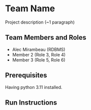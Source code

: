 # Team Name

Project description (~1 paragraph)

## Team Members and Roles

* Alec Mirambeau (RDBMS)
* Member 2 (Role 3, Role 4)
* Member 3 (Role 5, Role 6)

## Prerequisites
Having python 3.11 installed.

## Run Instructions
